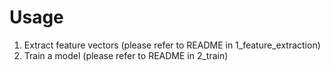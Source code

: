 # Usage
1. Extract feature vectors (please refer to README in 1_feature_extraction)
2. Train a model (please refer to README in 2_train)
